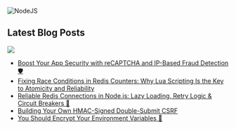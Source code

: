 ![NodeJS](https://img.shields.io/badge/node.js-6DA55F?style=for-the-badge&logo=node.js&logoColor=white)


## Latest Blog Posts
<a href="https://dev.to/silentwatcher_95"><img src="https://img.shields.io/badge/dev.to-0A0A0A?style=for-the-badge&logo=devdotto&logoColor=white"/></a>

<!-- BLOG-POST-LIST:START -->
- [Boost Your App Security with reCAPTCHA and IP-Based Fraud Detection 🛡](https://dev.to/silentwatcher_95/boost-your-app-security-with-recaptcha-and-ip-based-fraud-detection-e6h)
- [Fixing Race Conditions in Redis Counters: Why Lua Scripting Is the Key to Atomicity and Reliability](https://dev.to/silentwatcher_95/fixing-race-conditions-in-redis-counters-why-lua-scripting-is-the-key-to-atomicity-and-reliability-38a4)
- [Reliable Redis Connections in Node.js: Lazy Loading, Retry Logic &amp; Circuit Breakers 🔦](https://dev.to/silentwatcher_95/reliable-redis-connections-in-nodejs-lazy-loading-retry-logic-circuit-breakers-29lg)
- [Building Your Own HMAC-Signed Double-Submit CSRF](https://dev.to/silentwatcher_95/building-your-own-hmac-signed-double-submit-csrf-3cgh)
- [You Should Encrypt Your Environment Variables 🔑](https://dev.to/silentwatcher_95/you-should-encrypt-your-environment-variables-n4h)
<!-- BLOG-POST-LIST:END -->
